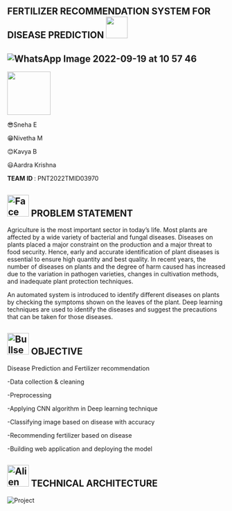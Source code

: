 FERTILIZER RECOMMENDATION SYSTEM FOR DISEASE PREDICTION <img height="50" src="https://cdn1.iconfinder.com/data/icons/icons-for-a-site-1/64/advantage_eco_friendly-256.png"/> 
------
![WhatsApp Image 2022-09-19 at 10 57 46](https://user-images.githubusercontent.com/101406544/190956061-f1277857-cca1-4230-9eed-6eb9a8e48e04.jpeg)
------


<img height=100 width=100 src="https://media3.giphy.com/media/Fhl5WREPfoVby/200.webp?cid=ecf05e4719514a4mcpawxc7vmsfyqythmjuyplrzw3l4qlpt&rid=200.webp&ct=s">

😎Sneha E

😁Nivetha M

😊Kavya B

😃Aardra Krishna

<B>TEAM ID </B>: PNT2022TMID03970

<img height=50 width=50 src="https://raw.githubusercontent.com/Tarikul-Islam-Anik/Animated-Fluent-Emojis/master/Emojis/Smilies/Face%20with%20Monocle.png" alt="Face with Monocle" width="25" height="25" />  PROBLEM STATEMENT 
------

Agriculture is the most important sector in today’s life. Most plants are affected by a wide variety of bacterial and fungal diseases. Diseases on plants placed a major constraint on the production and a major threat to food security. Hence, early and accurate identification of plant diseases is essential to ensure high quantity and best quality. In recent years, the number of diseases on plants and the degree of harm caused has increased due to the variation in pathogen varieties, changes in cultivation methods, and inadequate plant protection techniques. 

An automated system is introduced to identify different diseases on plants by checking the symptoms shown on the leaves of the plant. Deep learning techniques are used to identify the diseases and suggest the precautions that can be taken for those diseases. 

<img height=50 width=50 src="https://raw.githubusercontent.com/Tarikul-Islam-Anik/Animated-Fluent-Emojis/master/Emojis/Activities/Bullseye.png" alt="Bullseye" width="25" height="25" />  OBJECTIVE 
-------
Disease Prediction and Fertilizer recommendation

-Data collection & cleaning

-Preprocessing

-Applying CNN algorithm in Deep learning technique

-Classifying image based on disease with accuracy

-Recommending fertilizer based on disease

-Building web application and deploying the model


<img height=50 width=50 src="https://raw.githubusercontent.com/Tarikul-Islam-Anik/Animated-Fluent-Emojis/master/Emojis/Smilies/Alien%20Monster.png" alt="Alien Monster" width="25" height="25" /> TECHNICAL ARCHITECTURE
-----------
![Project](https://user-images.githubusercontent.com/89697515/189512983-8f4757ef-6f88-4a87-b3c3-9755d09a61e5.png)
